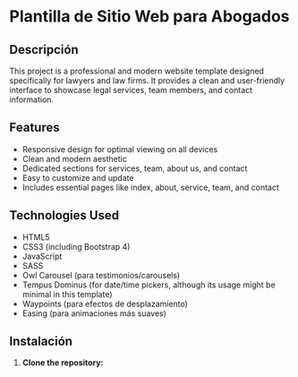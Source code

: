 # Plantilla de Sitio Web para Abogados

## Descripción

This project is a professional and modern website template designed specifically for lawyers and law firms. It provides a clean and user-friendly interface to showcase legal services, team members, and contact information.

## Features

* Responsive design for optimal viewing on all devices
* Clean and modern aesthetic
* Dedicated sections for services, team, about us, and contact
* Easy to customize and update
* Includes essential pages like index, about, service, team, and contact

## Technologies Used

* HTML5
* CSS3 (including Bootstrap 4)
* JavaScript
* SASS
* Owl Carousel (para testimonios/carousels)
* Tempus Dominus (for date/time pickers, although its usage might be minimal in this template)
* Waypoints (para efectos de desplazamiento)
* Easing (para animaciones más suaves)

## Instalación

1. **Clone the repository:**

